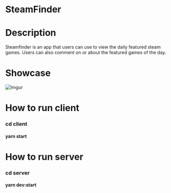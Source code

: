 # SteamFinder


# Description

Steamfinder is an app that users can use to view the daily featured steam games.
Users can also comment on or about the featured games of the day.

# Showcase

![Imgur](https://imgur.com/GSjYUjD.png)


# How to run client


### cd client
#### yarn start


# How to run server


### cd server
#### yarn dev:start


